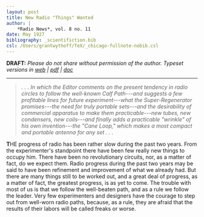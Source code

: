 ```yaml
---
layout: post
title: New Radio "Things" Wanted
author: |
    *Radio News*, vol. 8 no. 11
date: May 1927
bibliography: _scientifiction.bib
csl: /Users/grantwythoff/TeX/_chicago-fullnote-nobib.csl
---
```


**DRAFT:** *Please do not share without permission of the author. Typeset versions in  [web](http://gernsback.wythoff.net/192705_new_radio_things.html) \| [pdf](https://github.com/gwijthoff/perversity_of_things/blob/gh-pages/typeset_drafts/192705_new_radio_things.pdf?raw=true) \| [doc](https://github.com/gwijthoff/perversity_of_things/blob/gh-pages/typeset_drafts/192705_new_radio_things.docx)*

* * * * * * * * 

> *. . . In which the Editor comments on the present tendency in radio circles to follow the well-known Calf Path---and suggests a few profitable lines for future experiment---what the Super-Regenerator promises---the need for truly portable sets---and the desirability of commercial apparatus to make them practicable---new tubes, new condensers, new coils---and finally adds a practicable "wrinkle" of his own invention---the "Cane Loop," which makes a most compact and portable antenna for any set . . .*

**T**HE progress of radio has been rather slow during the past two years.  From the experimenter's standpoint there have been few really new things to occupy him.  There have been no revolutionary circuits, nor, as a matter of fact, do we expect them.  Radio progress during the past two years may be said to have been refinement and improvement of what we already had.  But there are many things still to be worked out, and a great deal of progress, as a matter of fact, the greatest progress, is as yet to come.  The trouble with most of us is that we follow the well-beaten path, and as a rule we follow the leader.  Very few experimenters and designers have the courage to step out from well-worn radio paths, because, as a rule, they are afraid that the results of their labors will be called freaks or worse.

